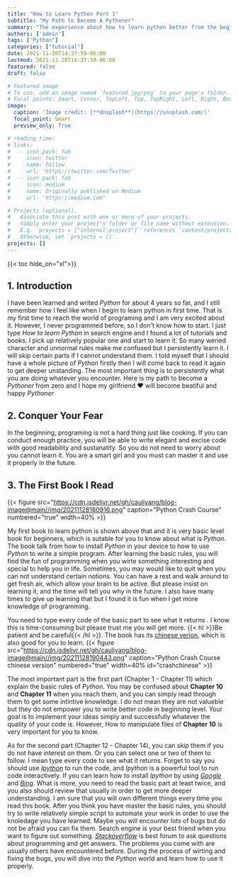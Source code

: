 ```yaml
---
title: "How to Learn Python Part 1"
subtitle: "My Path to Become A Pythoner"
summary: "The experience about how to learn python better from the beginer"
authors: ['admin']
tags: ["Python"]
categories: ["tutorial"]
date: 2021-11-28T14:37:59-06:00
lastmod: 2021-11-28T14:37:59-06:00
featured: false
draft: false

# Featured image
# To use, add an image named `featured.jpg/png` to your page's folder.
# Focal points: Smart, Center, TopLeft, Top, TopRight, Left, Right, BottomLeft, Bottom, BottomRight.
image:
  caption: 'Image credit: [**Unsplash**](https://unsplash.com/)'
  focal_point: Smart
  preview_only: True

# reading_time: 
# links:
#   - icon_pack: fab
#     icon: twitter
#     name: Follow
#     url: 'https://twitter.com/Twitter'
#   - icon_pack: fab
#     icon: medium
#     name: Originally published on Medium
#     url: 'https://medium.com'

# Projects (optional).
#   Associate this post with one or more of your projects.
#   Simply enter your project's folder or file name without extension.
#   E.g. `projects = ["internal-project"]` references `content/project/deep-learning/index.md`.
#   Otherwise, set `projects = []`.
projects: []
---
```

{{< toc hide_on="xl">}}

## 1. Introduction

I have been learned and writed *Python* for about 4 years so far, and I still remember how I feel like when I begin to learn python in first time.  That is my first time to reach the world of programing and I am very excited about it. However, I never programmed before, so I don't know how to start. I just type *How to learn Python* in search engine and I found a lot of tutorials and books. I pick up relatively popular one and start to learn it. So many weried character and unnormal rules make me confused but I persistently learn it. I will skip certain parts if I cannot understand them. I told myself that I should have a whole picture of *Python* firstly then I will come back to read it again to get deeper unstanding. The most important thing is to persistently what you are doing whatever you encounter.  Here is my path to become a  *Pythoner* from zero and I hope my girlfriend :heart: will become beatiful and happy *Pythoner*

## 2. Conquer Your Fear

In the beginning, programing is not a hard thing just like cooking. If you can conduct enough practice, you will be able to write elegant and excise code with good readability and sustanatity.  So you do not need to worry about you cannot learn it. You are a smart girl and you must can master it and use it properly in the future.

## 3. The First Book I Read

{{< figure src="https://cdn.jsdelivr.net/gh/cauliyang/blog-image@main//img/20211128180916.png" caption="Python Crash Course" numbered="true" width=40% >}} 

My first book to learn python is shown above that and it is very basic level book for beginners, which is sutable for you  to know about what is *Python*. The book talk  from how to install *Python* in your device to how to use *Python* to write a simple program.  After learning the basic rules,  you will find the fun of programming when you wirte something interesting and special to help you in life. Sometimes, you may would like to quit when you can not understand certain notions. You can have a rest and walk around to get fresh air, which allow your brain to be active.  But please insist on learning it, and the time will tell you why in the future. I also have many times to give up learning that but I found it is fun when I get more knowledge of programming. 

You need to type every code of the basic part to see what it returns . I know this is time-consuming but please trust me you will get more. {{< hl >}}Be patient and be careful{{< /hl >}}. The book has its [chinese verion](http://product.dangdang.com/29280602.html), which is also good for you to learn.
{{< figure src="https://cdn.jsdelivr.net/gh/cauliyang/blog-image@main//img/20211128190443.png" caption="Python Crash Course chinese version" numbered="true" width=40% id="crashchinese" >}} 

The most important part is the first part (Chapter 1 - Chapter 11) which  explain the basic rules of *Python*.  You may be confused about **Chapter 10** and **Chapter 11** when you reach them,  and you can simply read through them to get some intintive knowledge. I do not mean they are not valueble but they do not empower you to write better code in beginning level. Your goal is to implement your ideas simply and successfully whatever the quality of your code is.  However, How to manipulate files of **Chapter 10** is  very important for you to know.

As for the second part (Chapter 12 - Chapter 14),  you can skip them if you do not have interest on them. Or you can select one or two of them to follow. I mean type every code to see what it returns.  Forget to say you should use [*Ipython*][] to run the code, and *Ipython* is a powerful tool to run code interactively. If you can learn how to install *Ipython* by using [*Google*] and [*Bing*]. What is more,  you need to read the basic part at least twice, and you also should review that usually in order to get more deeper understanding. I am sure that you will own different things every time you read this book.  After you think you have master the basic rules, you should try to write relatively simple script to automate your work in order to use the knoledage you have learned. Maybe you will encounter lots of bugs but do not be afraid  you can fix them. Search engine is your best friend when you want to figure out something.  [*Stackoverflow*][] is best forum to ask questions about programming and get answers. The problems you come with are usually others have encountered before. During the process of wirting and fixing the bugs,  you will dive into the *Python* world and learn how to use it properly.

<!-- link -->
[*Ipython*]: https://ipython.org/
[*Google*]: https://www.google.com/
[*Bing*]: https://www.bing.com/
[*Stackoverflow*]: https://stackoverflow.com/
